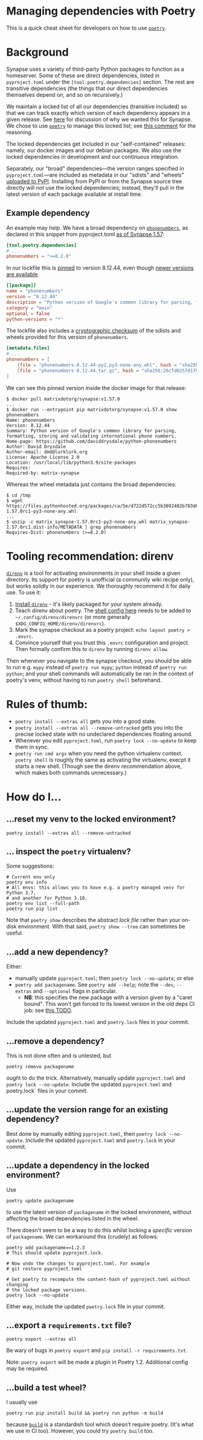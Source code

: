# Managing dependencies with Poetry

This is a quick cheat sheet for developers on how to use [`poetry`](https://python-poetry.org/).

# Background

Synapse uses a variety of third-party Python packages to function as a homeserver.
Some of these are direct dependencies, listed in `pyproject.toml` under the
`[tool.poetry.dependencies]` section. The rest are transitive dependencies (the
things that our direct dependencies themselves depend on, and so on recursively.)

We maintain a locked list of all our dependencies (transitive included) so that
we can track exactly which version of each dependency appears in a given release.
See [here](https://github.com/matrix-org/synapse/issues/11537#issue-1074469665)
for discussion of why we wanted this for Synapse. We chose to use
[`poetry`](https://python-poetry.org/) to manage this locked list; see
[this comment](https://github.com/matrix-org/synapse/issues/11537#issuecomment-1015975819)
for the reasoning.

The locked dependencies get included in our "self-contained" releases: namely,
our docker images and our debian packages. We also use the locked dependencies
in development and our continuous integration.

Separately, our "broad" dependencies—the version ranges specified in
`pyproject.toml`—are included as metadata in our "sdists" and "wheels" [uploaded
to PyPI](https://pypi.org/project/matrix-synapse). Installing from PyPI or from
the Synapse source tree directly will _not_ use the locked dependencies; instead,
they'll pull in the latest version of each package available at install time.

## Example dependency

An example may help. We have a broad dependency on
[`phonenumbers`](https://pypi.org/project/phonenumbers/), as declared in
this snippet from pyproject.toml [as of Synapse 1.57](
https://github.com/matrix-org/synapse/blob/release-v1.57/pyproject.toml#L133
):

```toml
[tool.poetry.dependencies]
# ...
phonenumbers = ">=8.2.0"
```

In our lockfile this is
[pinned]( https://github.com/matrix-org/synapse/blob/dfc7646504cef3e4ff396c36089e1c6f1b1634de/poetry.lock#L679-L685)
to version 8.12.44, even though
[newer versions are available](https://pypi.org/project/phonenumbers/#history).

```toml
[[package]]
name = "phonenumbers"
version = "8.12.44"
description = "Python version of Google's common library for parsing, formatting, storing and validating international phone numbers."
category = "main"
optional = false
python-versions = "*"
```

The lockfile also includes a
[cryptographic checksum](https://github.com/matrix-org/synapse/blob/release-v1.57/poetry.lock#L2178-L2181)
of the sdists and wheels provided for this version of `phonenumbers`.

```toml
[metadata.files]
# ...
phonenumbers = [
    {file = "phonenumbers-8.12.44-py2.py3-none-any.whl", hash = "sha256:cc1299cf37b309ecab6214297663ab86cb3d64ae37fd5b88e904fe7983a874a6"},
    {file = "phonenumbers-8.12.44.tar.gz", hash = "sha256:26cfd0257d1704fe2f88caff2caabb70d16a877b1e65b6aae51f9fbbe10aa8ce"},
]
```

We can see this pinned version inside the docker image for that release:

```
$ docker pull matrixdotorg/synapse:v1.57.0
...
$ docker run --entrypoint pip matrixdotorg/synapse:v1.57.0 show phonenumbers
Name: phonenumbers
Version: 8.12.44
Summary: Python version of Google's common library for parsing, formatting, storing and validating international phone numbers.
Home-page: https://github.com/daviddrysdale/python-phonenumbers
Author: David Drysdale
Author-email: dmd@lurklurk.org
License: Apache License 2.0
Location: /usr/local/lib/python3.9/site-packages
Requires:
Required-by: matrix-synapse
```

Whereas the wheel metadata just contains the broad dependencies:

```
$ cd /tmp
$ wget https://files.pythonhosted.org/packages/ca/5e/d722d572cc5b3092402b783d6b7185901b444427633bd8a6b00ea0dd41b7/matrix_synapse-1.57.0rc1-py3-none-any.whl
...
$ unzip -c matrix_synapse-1.57.0rc1-py3-none-any.whl matrix_synapse-1.57.0rc1.dist-info/METADATA | grep phonenumbers
Requires-Dist: phonenumbers (>=8.2.0)
```

# Tooling recommendation: direnv

[`direnv`](https://direnv.net/) is a tool for activating environments in your
shell inside a given directory. Its support for poetry is unofficial (a
community wiki recipe only), but works solidly in our experience. We thoroughly
recommend it for daily use. To use it:

1. [Install `direnv`](https://direnv.net/docs/installation.html) - it's likely
   packaged for your system already.
2. Teach direnv about poetry. The [shell config here](https://github.com/direnv/direnv/wiki/Python#poetry)
   needs to be added to `~/.config/direnv/direnvrc` (or more generally `$XDG_CONFIG_HOME/direnv/direnvrc`).
3. Mark the synapse checkout as a poetry project: `echo layout poetry > .envrc`.
4. Convince yourself that you trust this `.envrc` configuration and project.
   Then formally confirm this to `direnv` by running `direnv allow`.

Then whenever you navigate to the synapse checkout, you should be able to run
e.g. `mypy` instead of `poetry run mypy`; `python` instead of
`poetry run python`; and your shell commands will automatically be ran in the
context of poetry's venv, without having to run `poetry shell` beforehand.

# Rules of thumb:

- `poetry install --extras all` gets you into a good state.
- `poetry install --extras all --remove-untracked` gets you into the precise
  locked state with no undeclared dependencies floating around.
- Whenever you edit `pyproject.toml`, run `poetry lock --no-update` to keep them
  in sync.
- `poetry run cmd args` when you need the python virtualenv context.
  `poetry shell` is roughly the same as activating the virtualenv, execpt it
  starts a new shell. (Though see the direnv recommendation above, which makes
  both commands unnecessary.)

# How do I...

## ...reset my venv to the locked environment?

```shell
poetry install --extras all --remove-untracked
```

## ... inspect the `poetry` virtualenv?

Some suggestions:

```shell
# Current env only
poetry env info
# All envs: this allows you to have e.g. a poetry managed venv for Python 3.7,
# and another for Python 3.10.
poetry env list --full-path
poetry run pip list
```

Note that `poetry show` describes the abstract *lock file* rather than your
on-disk environment. With that said, `poetry show --tree` can sometimes be
useful.


## ...add a new dependency?

Either:
- manually update `pyproject.toml`; then `poetry lock --no-update`; or else
- `poetry add packagename`. See `poetry add --help`; note the `--dev`,
  `--extras` and `--optional` flags in particular.
  - **NB**: this specifies the new package with a version given by a "caret bound". This won't get forced to its lowest version in the old deps CI job: see [this TODO](https://github.com/matrix-org/synapse/blob/4e1374373857f2f7a911a31c50476342d9070681/.ci/scripts/test_old_deps.sh#L35-L39).

Include the updated `pyproject.toml` and `poetry.lock` files in your commit.

## ...remove a dependency?

This is not done often and is untested, but

```shell
poetry remove packagename
```

ought to do the trick. Alternatively, manually update `pyproject.toml` and
`poetry lock --no-update`. Include the updated `pyproject.toml` and poetry.lock`
files in your commit.

## ...update the version range for an existing dependency?

Best done by manually editing `pyproject.toml`, then `poetry lock --no-update`.
Include the updated `pyproject.toml` and `poetry.lock` in your commit.

## ...update a dependency in the locked environment?

Use

```shell
poetry update packagename
```

to use the latest version of `packagename` in the locked environment, without
affecting the broad dependencies listed in the wheel.

There doesn't seem to be a way to do this whilst locking a _specific_ version of
`packagename`. We can workaround this (crudely) as follows:

```shell
poetry add packagename==1.2.3
# This should update pyproject.lock.

# Now undo the changes to pyproject.toml. For example
# git restore pyproject.toml

# Get poetry to recompute the content-hash of pyproject.toml without changing
# the locked package versions.
poetry lock --no-update
```

Either way, include the updated `poetry.lock` file in your commit.

## ...export a `requirements.txt` file?

```shell
poetry export --extras all
```

Be wary of bugs in `poetry export` and `pip install -r requirements.txt`.

Note: `poetry export` will be made a plugin in Poetry 1.2. Additional config may
be required.

## ...build a test wheel?

I usually use

```shell
poetry run pip install build && poetry run python -m build
```

because [`build`](https://github.com/pypa/build) is a standardish tool which
doesn't require poetry. (It's what we use in CI too). However, you could try
`poetry build` too.
